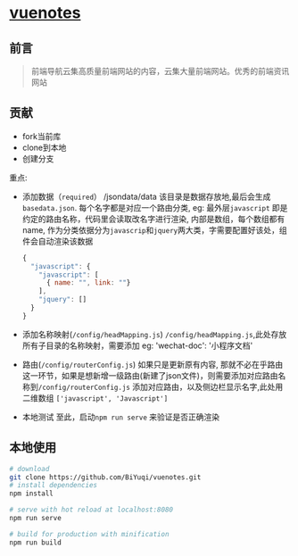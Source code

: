 # [vuenotes](http://loadingmore.com/vuenotes)
## 前言

> 前端导航云集高质量前端网站的内容，云集大量前端网站。优秀的前端资讯网站

## 贡献
- fork当前库
- clone到本地
- 创建分支

重点: 
- 添加数据（`required`）
  /jsondata/data 该目录是数据存放地,最后会生成`basedata.json`.
  每个名字都是对应一个路由分类, eg: 最外层`javascript` 即是约定的路由名称，代码里会读取改名字进行渲染, 内部是数组，每个数组都有name, 作为分类依据分为`javascrip`和`jquery`两大类，字需要配置好该处，组件会自动渲染该数据
  ```js
  {
    "javascript": {
      "javascript": [
        { name: "", link: ""}
      ],
      "jquery": []
    }
  }
  ```
- 添加名称映射(`/config/headMapping.js`)
  `/config/headMapping.js`,此处存放所有子目录的名称映射，需要添加
  eg:
  'wechat-doc': '小程序文档'
- 路由(`/config/routerConfig.js`)
如果只是更新原有内容, 那就不必在乎路由这一环节，如果是想新增一级路由(新建了json文件)，则需要添加对应路由名称到`/config/routerConfig.js` 添加对应路由，以及侧边栏显示名字,此处用二维数组 `['javascript', 'Javascript']`

- 本地测试
至此，启动`npm run serve` 来验证是否正确渲染
## 本地使用

``` bash
# download
git clone https://github.com/BiYuqi/vuenotes.git
# install dependencies
npm install

# serve with hot reload at localhost:8080
npm run serve

# build for production with minification
npm run build
```
